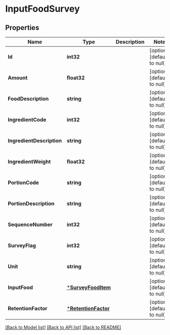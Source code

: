 # InputFoodSurvey

## Properties
Name | Type | Description | Notes
------------ | ------------- | ------------- | -------------
**Id** | **int32** |  | [optional] [default to null]
**Amount** | **float32** |  | [optional] [default to null]
**FoodDescription** | **string** |  | [optional] [default to null]
**IngredientCode** | **int32** |  | [optional] [default to null]
**IngredientDescription** | **string** |  | [optional] [default to null]
**IngredientWeight** | **float32** |  | [optional] [default to null]
**PortionCode** | **string** |  | [optional] [default to null]
**PortionDescription** | **string** |  | [optional] [default to null]
**SequenceNumber** | **int32** |  | [optional] [default to null]
**SurveyFlag** | **int32** |  | [optional] [default to null]
**Unit** | **string** |  | [optional] [default to null]
**InputFood** | [***SurveyFoodItem**](SurveyFoodItem.md) |  | [optional] [default to null]
**RetentionFactor** | [***RetentionFactor**](RetentionFactor.md) |  | [optional] [default to null]

[[Back to Model list]](../README.md#documentation-for-models) [[Back to API list]](../README.md#documentation-for-api-endpoints) [[Back to README]](../README.md)
